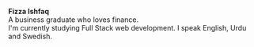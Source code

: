 <strong>Fizza Ishfaq</strong>
<br>
A business graduate who loves finance. <br>
I'm currently studying Full Stack web development.
I speak English, Urdu and Swedish.


<!---
Fizzaishfaq110/Fizzaishfaq110 is a ✨ special ✨ repository because its `README.md` (this file) appears on your GitHub profile.
You can click the Preview link to take a look at your changes.
--->
